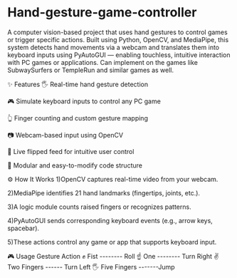 # Hand-gesture-game-controller
A computer vision-based project that uses hand gestures to control games or trigger specific actions. Built using Python, OpenCV, and MediaPipe, this system detects hand movements via a webcam and translates them into keyboard inputs using PyAutoGUI — enabling touchless, intuitive interaction with PC games or applications.
Can implement on the games like SubwaySurfers or TempleRun and similar games as well.

✨ Features
🖐️ Real-time hand gesture detection

🎮 Simulate keyboard inputs to control any PC game

👆 Finger counting and custom gesture mapping

📷 Webcam-based input using OpenCV

🔄 Live flipped feed for intuitive user control

🧠 Modular and easy-to-modify code structure

⚙️ How It Works
1)OpenCV captures real-time video from your webcam.

2)MediaPipe identifies 21 hand landmarks (fingertips, joints, etc.).

3)A logic module counts raised fingers or recognizes patterns.

4)PyAutoGUI sends corresponding keyboard events (e.g., arrow keys, spacebar).

5)These actions control any game or app that supports keyboard input.

🎮 Usage
Gesture	Action
✊ Fist       --------	Roll
☝ One         -------- Turn Right
✌ Two Fingers ------ Turn Left
🖐 Five Fingers	-------Jump
